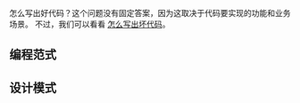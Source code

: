 怎么写出好代码？这个问题没有固定答案，因为这取决于代码要实现的功能和业务场景。
不过，我们可以看看 [怎么写出坏代码](https://github.com/trekhleb/state-of-the-art-shitcode)。

## 编程范式

## 设计模式
